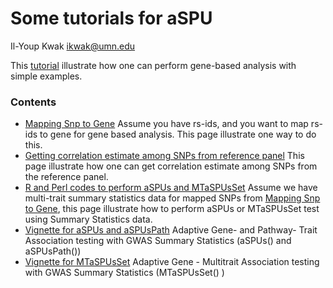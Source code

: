 Some tutorials for aSPU
=======================

Il-Youp Kwak <ikwak@umn.edu>

This [tutorial](http://www.tc.umn.edu/~ikwak/tutorials/index.html) illustrate how one can perform gene-based analysis with simple examples. 

### Contents
 - [Mapping Snp to Gene](http://www.tc.umn.edu/~ikwak/tutorials/mappingSnpToGene2.html)
   Assume you have rs-ids, and you want to map rs-ids to gene for gene based analysis. This page illustrate one way to do this.
 - [Getting correlation estimate among SNPs from reference panel](http://www.tc.umn.edu/~ikwak/tutorials/CorrFromRef.html)
   This page illustrate how one can get correlation estimate among SNPs from the reference panel.
 - [R and Perl codes to perform aSPUs and MTaSPUsSet](http://www.tc.umn.edu/~ikwak/tutorials/ForMTgenes.html)
   Assume we have multi-trait summary statistics data for mapped SNPs from [Mapping Snp to Gene](http://www.tc.umn.edu/~ikwak/tutorials/mappingSnpToGene2.html), this page illustrate how to perform aSPUs or MTaSPUsSet test using Summary Statistics data.
 - [Vignette for aSPUs and aSPUsPath](http://www.tc.umn.edu/~ikwak/tutorials/aSPUstat.html)
   Adaptive Gene- and Pathway- Trait Association testing with GWAS Summary Statistics (aSPUs() and aSPUsPath())
 - [Vignette for MTaSPUsSet](http://www.tc.umn.edu/~ikwak/tutorials/MTaSPUsSet.html)
   Adaptive Gene - Multitrait Association testing with GWAS Summary Statistics (MTaSPUsSet() ) 
 